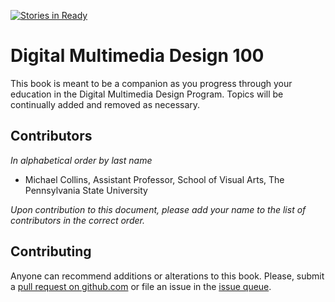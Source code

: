 [![Stories in Ready](https://badge.waffle.io/dmd-program/dmd-course-materials.png?label=ready&title=Ready)](https://waffle.io/dmd-program/dmd-course-materials)
# Digital Multimedia Design 100


This book is meant to be a companion as you progress through your education in the Digital Multimedia Design Program. Topics will be continually added and removed as necessary.

## Contributors
*In alphabetical order by last name*

- Michael Collins, Assistant Professor, School of Visual Arts, The Pennsylvania State University

*Upon contribution to this document, please add your name to the list of contributors in the correct order.*

## Contributing
Anyone can recommend additions or alterations to this book. Please, submit a [pull request on github.com](https://github.com/dmd-program/dmd-course-materials) or file an issue in the [issue queue](https://github.com/dmd-program/dmd-100-sp17/issues).
